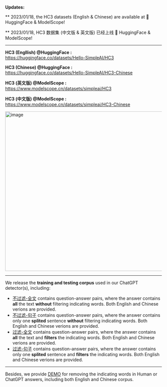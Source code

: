 **Updates:**

** 2023/01/18, the HC3 datasets (English & Chinese) are available at 🤗 HuggingFace & ModelScope!

** 2023/01/18, HC3 数据集 (中文版 & 英文版) 已经上线 🤗 HuggingFace & ModelScope!


---

**HC3 (Engllish) @HuggingFace :**\
https://huggingface.co/datasets/Hello-SimpleAI/HC3

**HC3 (Chinese) @HuggingFace :**\
https://huggingface.co/datasets/Hello-SimpleAI/HC3-Chinese

**HC3 (英文版) @ModelScope :**\
https://www.modelscope.cn/datasets/simpleai/HC3

**HC3 (中文版) @ModelScope :**\
https://www.modelscope.cn/datasets/simpleai/HC3-Chinese


<img width="512" alt="image" src="https://user-images.githubusercontent.com/37113676/213214747-f03e15e6-6601-49ff-8c48-ace14f114572.png">

---
We release the **training and testing corpus** used in our ChatGPT detector(s), including:
- [不过滤-全文](https://drive.google.com/drive/folders/1st2HLKSOVajekT_RvYRP2sFAfnLGC2g-?usp=sharing) contains question-answer pairs, where the answer contains **all** the text **without** filtering indicating words. Both English and Chinese verions are provided.
- [不过滤-句子](https://drive.google.com/drive/folders/1m5X5tiiBIJiFGGhDviAyk1ipz5WxftPs?usp=sharing) contains question-answer pairs, where the answer contains only one **splited** sentence **without** filtering indicating words. Both English and Chinese verions are provided.
- [过滤-全文](https://drive.google.com/drive/folders/1qZF6NaTdaHrMvqljpnVGl6gIHgaCT49i?usp=sharing) contains question-answer pairs, where the answer contains **all** the text and **filters** the indicating words. Both English and Chinese verions are provided.
- [过滤-句子](https://drive.google.com/drive/folders/1uY1-Ef8S_oxRFDofQSf649V_ESzr7hiU?usp=sharing) contains question-answer pairs, where the answer contains only one **splited** sentence and **filters** the indicating words. Both English and Chinese verions are provided.

---
Besides, we provide [DEMO](https://github.com/Hello-SimpleAI/chatgpt-comparison-detection/blob/main/HC3/demo_indicating_words.ipynb) for removing the indicating words in Human or ChatGPT answers, including both English and Chinese corpus.
